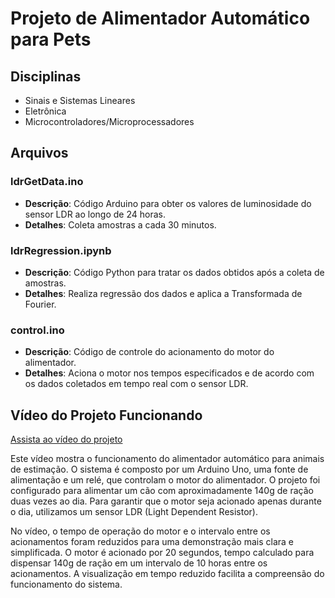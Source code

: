 # Projeto de Alimentador Automático para Pets

## Disciplinas
- Sinais e Sistemas Lineares
- Eletrônica
- Microcontroladores/Microprocessadores

## Arquivos

### ldrGetData.ino
- **Descrição**: Código Arduino para obter os valores de luminosidade do sensor LDR ao longo de 24 horas.
- **Detalhes**: Coleta amostras a cada 30 minutos.

### ldrRegression.ipynb
- **Descrição**: Código Python para tratar os dados obtidos após a coleta de amostras.
- **Detalhes**: Realiza regressão dos dados e aplica a Transformada de Fourier.

### control.ino
- **Descrição**: Código de controle do acionamento do motor do alimentador.
- **Detalhes**: Aciona o motor nos tempos especificados e de acordo com os dados coletados em tempo real com o sensor LDR.


## Vídeo do Projeto Funcionando

[Assista ao vídeo do projeto](https://youtu.be/W1JV-Qg_nB8)

Este vídeo mostra o funcionamento do alimentador automático para animais de estimação. O sistema é composto por um Arduino Uno, uma fonte de alimentação e um relé, que controlam o motor do alimentador. O projeto foi configurado para alimentar um cão com aproximadamente 140g de ração duas vezes ao dia. Para garantir que o motor seja acionado apenas durante o dia, utilizamos um sensor LDR (Light Dependent Resistor).

No vídeo, o tempo de operação do motor e o intervalo entre os acionamentos foram reduzidos para uma demonstração mais clara e simplificada. O motor é acionado por 20 segundos, tempo calculado para dispensar 140g de ração em um intervalo de 10 horas entre os acionamentos. A visualização em tempo reduzido facilita a compreensão do funcionamento do sistema.
